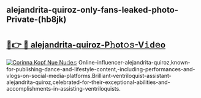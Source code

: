## alejandrita-quiroz-only-fans​-leaked-photo​-Private-(hb8jk)


# <h2><a href="https://mediaupload.pro?title=alejandrita-quiroz&ref=git">🔗👉 🔴 alejandrita-quiroz-P𝚑ot𝚘𝚜-V𝚒d𝚎o</a></h2>

[![Corinna Kopf Nue Nu𝚍e𝚜](https://i.imgur.com/0qMVB7G.gif)](https://mediaupload.pro?title=alejandrita-quiroz&ref=git)
Online-influencer-alejandrita-quiroz,known-for-publishing-dance-and-lifestyle-content,-including-performances-and-vlogs-on-social-media-platforms.Brilliant-ventriloquist-assistant-alejandrita-quiroz,celebrated-for-their-exceptional-abilities-and-accomplishments-in-assisting-ventriloquists.  